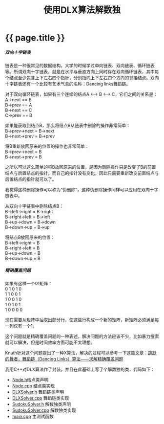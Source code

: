 ﻿---
layout: post
title: 使用DLX算法解数独
datetime: 2014-01-22 13:47
tags: cpp, algorithm
---
   
{{ page.title }}
================

<h5>双向十字链表</h5>
   
链表是一种很常见的数据结构，大学的时候学过单向链表、双向链表、循环链表等。所谓双向十字链表，就是在水平与垂直方向上同时存在双向循环链表，其中每个结点至少包含上下左右四个指针，分别指向上下左右四个方向的邻接结点。双向十字链表还有一个比较有艺术气息的名称：Dancing links舞蹈链。
   
对于双向循环链表，如果有三个连续的结点A <--> B <--> C，它们之间的关系是：   
A->next == B   
B->prev == A   
B->next == C   
C->prev == B   
   
如果能获取到结点B，那么将结点B从链表中删除的操作非常简单：   
B->prev->next = B->next   
B->next->prev = B->prev   
   
将B重新放回原来的位置的操作也非常简单：   
B->prev->next = B   
B->next->prev = B    
   
之所以可以这么简单的将B放回原来的位置，是因为删除操作只是改变了B的前置结点与后置结点的指针，而自己的指针没有变化，因此只需要重新改变前置结点与后置结点的指针就可以了。   
   
我觉得这种删除操作可以称为“伪删除”，这种伪删除操作同样可以应用在双向十字链表中。   
   
从双向十字链表中删除结点B：   
B->left->right = B->right   
B->right->left = B->left   
B->up->down = B->down   
B->down->up = B->up   
   
将结点B放回原来的位置：   
B->left->right = B   
B->right->left = B   
B->up->down = B   
B->down->up = B   
   
 
<h5>精确覆盖问题</h5>
   
如果有这样一个01矩阵：   
0 1 0 1 0   
1 1 0 0 1   
1 0 0 1 0   
1 0 1 0 1   
1 0 0 0 0   
   
现在需要从矩阵中抽取出部分行，使这些行构成一个新的矩阵，新矩阵必须满足每一列仅有一个1。   
   
这个问题就是精确覆盖问题的一种表述，解决问题的方法应该不少，比如暴力搜索就可以解决，但是时间效率方面可能不太理想。   
   
Knuth针对这个问题提出了一种X算法，解决的过程可以参考一下这篇文章：[跳跃的舞者，舞蹈链（Dancing Links）算法——求解精确覆盖问题](http://www.cnblogs.com/grenet/p/3145800.html)   
   
我用C++对DLX算法作了封装，并且在此基础上写了个解数独的类，代码如下：   
+ [Node.h](http://www.onlyan.org/files/sudoku_dlx/Node.h)结点类声明   
+ [Node.cpp](http://www.onlyan.org/files/sudoku_dlx/Node.cpp) 结点类实现  
+ [DLXSolver.h](http://www.onlyan.org/files/sudoku_dlx/DLXSolver.h) 舞蹈链类声明  
+ [DLXSolver.cpp](http://www.onlyan.org/files/sudoku_dlx/DLXSolver.cpp) 舞蹈链类实现  
+ [SudokuSolver.h](http://www.onlyan.org/files/sudoku_dlx/SudokuSolver.h) 解数独类声明  
+ [SudokuSolver.cpp](http://www.onlyan.org/files/sudoku_dlx/SudokuSolver.cpp) 解数独类实现  
+ [main.cpp](http://www.onlyan.org/files/sudoku_dlx/main.cpp) 主测试函数  



